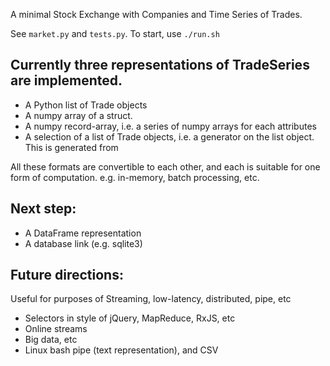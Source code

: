 A minimal Stock Exchange with Companies and Time Series of Trades.

See `market.py` and `tests.py`. To start, use `./run.sh`


## Currently three representations of TradeSeries are implemented.

* A Python list of Trade objects
* A numpy array of a struct. 
* A numpy record-array, i.e. a series of numpy arrays for each attributes
* A selection of a list of Trade objects, i.e. a generator on the list object. This is generated from 

All these formats are convertible to each other, and each is suitable for one form of computation. e.g. in-memory, batch processing, etc.

## Next step:
* A DataFrame representation
* A database link (e.g. sqlite3)

## Future directions:
 
Useful for purposes of Streaming, low-latency, distributed, pipe, etc

* Selectors in style of jQuery, MapReduce, RxJS, etc 
* Online streams
* Big data, etc
* Linux bash pipe (text representation), and CSV
